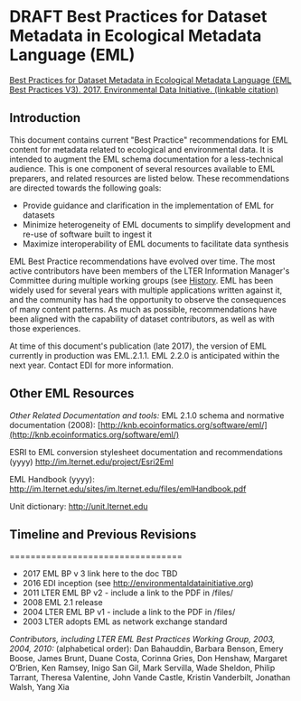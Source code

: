 # DRAFT Best Practices for Dataset Metadata in Ecological Metadata Language (EML)

[Best Practices for Dataset Metadata in Ecological Metadata Language (EML Best Practices V3). 2017. Environmental Data Initiative. (linkable citation)](http://link/here.)

## <a name="introduction"></a>Introduction

This document contains current "Best Practice" recommendations for EML content for metadata related to ecological and environmental data. It is intended to augment the EML schema documentation for a less-technical audience. This is one component of several resources available to EML preparers, and related resources are listed below. These recommendations are directed towards the following goals:
- Provide guidance and clarification in the implementation of EML for datasets
- Minimize heterogeneity of EML documents to simplify development and re-use of software built to ingest it
- Maximize interoperability of EML documents to facilitate data synthesis

EML Best Practice recommendations have evolved over time. The most active contributors have been members of the LTER Information Manager's Committee during multiple working groups (see [History](#history). EML has been widely used for several years with multiple applications written against it, and the community has had the opportunity to observe the consequences of many content patterns. As much as possible, recommendations have been aligned with the capability of dataset contributors, as well as with those experiences. 

At time of this document's publication (late 2017), the version of EML currently in production was EML.2.1.1. EML 2.2.0 is anticipated within the next year. Contact <a mailto="info@environmentalDataInitiative.org">EDI</a> for more information.

## <a name="other-resources">Other EML Resources

*Other Related Documentation and tools:*
EML 2.1.0 schema and normative documentation (2008):
[http://knb.ecoinformatics.org/software/eml/](http://knb.ecoinformatics.org/software/eml/)

ESRI to EML conversion stylesheet documentation and recommendations (yyyy)
<http://im.lternet.edu/project/Esri2Eml>

EML Handbook (yyyy):
<http://im.lternet.edu/sites/im.lternet.edu/files/emlHandbook.pdf>

Unit dictionary: <http://unit.lternet.edu>



## <a name="history">Timeline and Previous Revisions
=================================
* 2017 EML BP v 3 link here to the doc TBD
* 2016 EDI inception (see http://environmentaldatainitiative.org)
* 2011 LTER EML BP v2 - include a link to the PDF in /files/
* 2008 EML 2.1 release
* 2004 LTER EML BP v1 - include a link to the PDF in /files/
* 2003 LTER adopts EML as network exchange standard

*Contributors, including LTER EML Best Practices Working Group, 2003, 2004, 2010:* 
(alphabetical order): 
Dan Bahauddin, Barbara Benson, Emery Boose, James Brunt, Duane Costa, Corinna Gries, Don Henshaw, Margaret O’Brien, Ken Ramsey, Inigo San Gil, Mark Servilla, Wade Sheldon, Philip Tarrant, Theresa Valentine, John Vande Castle, Kristin Vanderbilt, Jonathan Walsh, Yang Xia 



